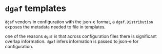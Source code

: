 # `dgaf` templates

`dgaf` vendors in configuration with the json-e format, a `dgaf.Distribution` exposes the metadata needed to file in templates.

one of the reasons `dgaf` is that across configuration files there is significant overlap information. `dgaf` infers information is passed to json-e for configuration.